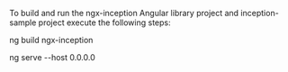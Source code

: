 To build and run the ngx-inception Angular library project and inception-sample project execute the following steps:

ng build ngx-inception


ng serve --host 0.0.0.0

